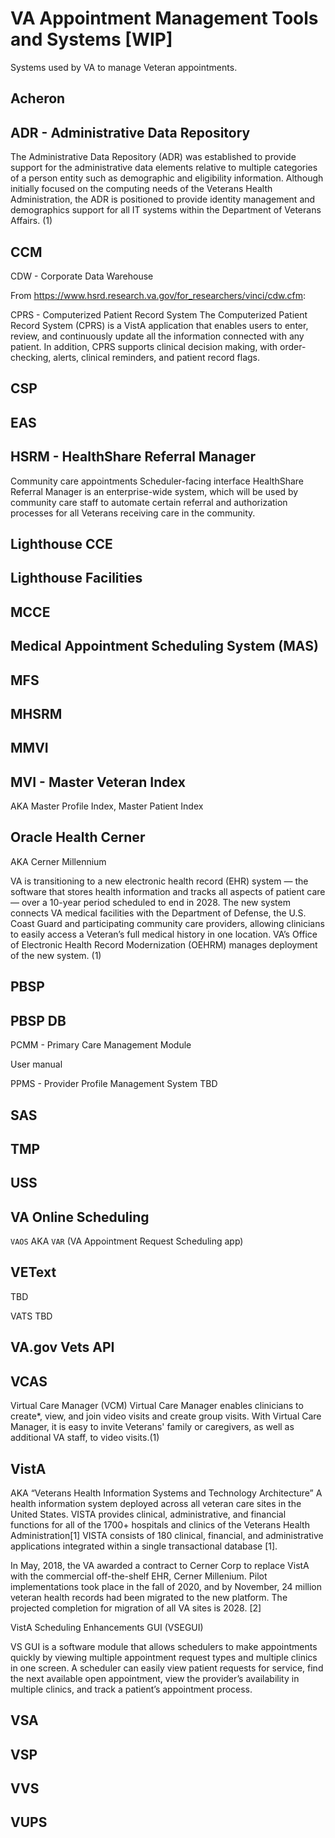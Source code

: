 # VA Appointment Management Tools and Systems [WIP]
Systems used by VA to manage Veteran appointments.

## Acheron

## ADR - Administrative Data Repository
The Administrative Data Repository (ADR) was established to provide support for the administrative data elements relative to multiple categories of a person entity such as demographic and eligibility information. Although initially focused on the computing needs of the Veterans Health Administration, the ADR is positioned to provide identity management and demographics support for all IT systems within the Department of Veterans Affairs. (1)

## CCM

CDW - Corporate Data Warehouse

From https://www.hsrd.research.va.gov/for_researchers/vinci/cdw.cfm:

CPRS - Computerized Patient Record System
The Computerized Patient Record System (CPRS) is a VistA application that
enables users to enter, review, and continuously update all the information
connected with any patient. In addition, CPRS supports clinical decision making, with order-checking, alerts, clinical reminders, and patient record
flags.

## CSP

## EAS

## HSRM - HealthShare Referral Manager
Community care appointments
Scheduler-facing interface
HealthShare Referral Manager is an enterprise-wide system, which will be used by community care staff to automate certain referral and authorization processes for all Veterans receiving care in the community. 

## Lighthouse CCE

## Lighthouse Facilities

## MCCE

## Medical Appointment Scheduling System (MAS)

## MFS

## MHSRM

## MMVI

## MVI - Master Veteran Index
AKA Master Profile Index, Master Patient Index

## Oracle Health Cerner
AKA Cerner Millennium

VA is transitioning to a new electronic health record (EHR) system — the software that stores health information and tracks all aspects of patient care — over a 10-year period scheduled to end in 2028. The new system connects VA medical facilities with the Department of Defense, the U.S. Coast Guard and participating community care providers, allowing clinicians to easily access a Veteran’s full medical history in one location. VA’s Office of Electronic Health Record Modernization (OEHRM) manages deployment of the new system. (1)

## PBSP

## PBSP DB

PCMM - Primary Care Management Module

User manual

PPMS - Provider Profile Management System
TBD

## SAS

## TMP

## USS


## VA Online Scheduling
`VAOS`
AKA `VAR` (VA Appointment Request Scheduling app)



## VEText
TBD

VATS
TBD

## VA.gov Vets API


## VCAS

Virtual Care Manager (VCM)
Virtual Care Manager enables clinicians to create*, view, and join video visits and create group visits. With Virtual Care Manager, it is easy to invite Veterans' family or caregivers, as well as additional VA staff, to video visits.(1)

## VistA
AKA “Veterans Health Information Systems and Technology Architecture”
A health information system deployed across all veteran care sites in the United States. VISTA provides clinical, administrative, and financial functions for all of the 1700+ hospitals and clinics of the Veterans Health Administration[1] VISTA consists of 180 clinical, financial, and administrative applications integrated within a single transactional database [1].

In May, 2018, the VA awarded a contract to Cerner Corp to replace VistA with the commercial off-the-shelf EHR, Cerner Millenium. Pilot implementations took place in the fall of 2020, and by November, 24 million veteran health records had been migrated to the new platform. The projected completion for migration of all VA sites is 2028. [2]

VistA Scheduling Enhancements GUI (VSEGUI)

VS GUI is a software module that allows schedulers to make appointments quickly by
viewing multiple appointment request types and multiple clinics in one screen. A scheduler
can easily view patient requests for service, find the next available open appointment, view
the provider’s availability in multiple clinics, and track a patient’s appointment process.

## VSA

## VSP

## VVS


## VUPS








